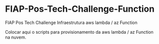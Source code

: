 # FIAP-Pos-Tech-Challenge-Function
FIAP Pos Tech Challenge Infraestrutura aws lambda / az Function

Colocar aqui o scripts para provisionamento da aws lambda / az Function na nuvem.
